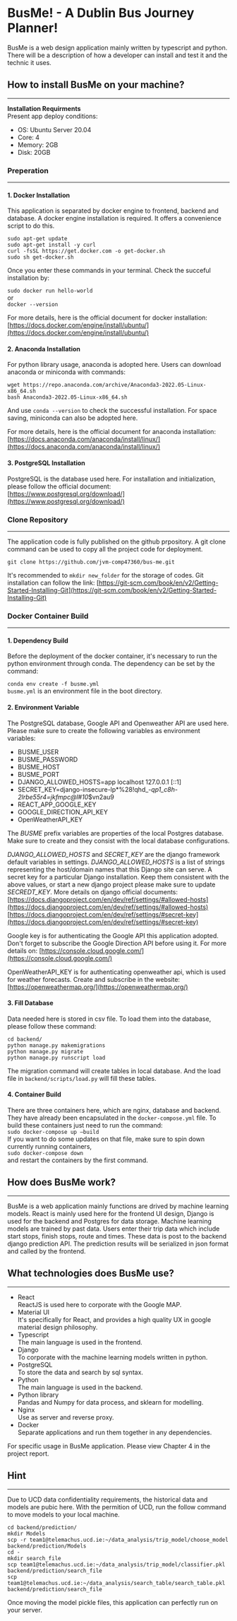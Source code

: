 # **BusMe! - A Dublin Bus Journey Planner!**  
BusMe is a web design application mainly written by typescript and python. There will be a description of how a developer can install and test it and the technic it uses.

## **How to install BusMe on your machine?**  
---  

**Installation Requirments**  
Present app deploy conditions:
- OS: Ubuntu Server 20.04
- Core: 4
- Memory: 2GB
- Disk: 20GB  

### **Preperation**
---
#### **1. Docker Installation**  
This application is separated by docker engine to frontend, backend and database. A docker engine installation is required. It offers a convenience script to do this.
  
`sudo apt-get update`  
`sudo apt-get install -y curl`  
`curl -fsSL https://get.docker.com -o get-docker.sh`  
`sudo sh get-docker.sh`  

Once you enter these commands in your terminal. Check the succeful installation by:   

`sudo docker run hello-world`  
or  
`docker --version`  

For more details, here is the official document for docker installation: [https://docs.docker.com/engine/install/ubuntu/](https://docs.docker.com/engine/install/ubuntu/)  

#### **2. Anaconda Installation**  
For python library usage, anaconda is adopted here. Users can download anaconda or miniconda with commands:  

`wget https://repo.anaconda.com/archive/Anaconda3-2022.05-Linux-x86_64.sh`  
`bash Anaconda3-2022.05-Linux-x86_64.sh`  

And use `conda --version` to check the successful installation. For space saving, miniconda can also be adopted here. 

For more details, here is the official document for anaconda installation: [https://docs.anaconda.com/anaconda/install/linux/](https://docs.anaconda.com/anaconda/install/linux/)  

#### **3. PostgreSQL Installation**  
PostgreSQL is the database used here. For installation and initialization, please follow the official document: [https://www.postgresql.org/download/](https://www.postgresql.org/download/)

### **Clone Repository**
---
The application code is fully published on the github prpository. A git clone command can be used to copy all the project code for deployment. 

`git clone https://github.com/jvm-comp47360/bus-me.git`  

It's recommended to  `mkdir new_folder` for the storage of codes. Git installation can follow the link: [https://git-scm.com/book/en/v2/Getting-Started-Installing-Git](https://git-scm.com/book/en/v2/Getting-Started-Installing-Git)  


### **Docker Container Build**  
---
#### **1. Dependency Build**
Before the deployment of the docker container, it's necessary to run the python environment through conda. The dependency can be set by the command:  

`conda env create -f busme.yml`  
`busme.yml` is an environment file in the boot directory.  

#### **2. Environment Variable**  
The PostgreSQL database, Google API and Openweather API are used here. Please make sure to create the following variables as environment variables:  
* BUSME_USER 
* BUSME_PASSWORD  
* BUSME_HOST  
* BUSME_PORT  
* DJANGO_ALLOWED_HOSTS=app localhost 127.0.0.1 [::1]
* SECRET_KEY=django-insecure-lp*%28!qhd_*-qp1_c8h-2lrbe55r4=jkfmpc@l#10*$vn2au9
* REACT_APP_GOOGLE_KEY
* GOOGLE_DIRECTION_API_KEY
* OpenWeatherAPI_KEY  

The _BUSME_ prefix variables are properties of the local Postgres database. Make sure to create and they consist with the local database configurations.  

_DJANGO_ALLOWED_HOSTS_ and _SECRET_KEY_ are the django framework default variables in settings. _DJANGO_ALLOWED_HOSTS_ is a list of strings representing the host/domain names that this Django site can serve. A secret key for a particular Django installation. Keep them consistent with the above values, or start a new django project please make sure to update _SECREDT_KEY_. More details on django official documents:  
[https://docs.djangoproject.com/en/dev/ref/settings/#allowed-hosts](https://docs.djangoproject.com/en/dev/ref/settings/#allowed-hosts)  
[https://docs.djangoproject.com/en/dev/ref/settings/#secret-key](https://docs.djangoproject.com/en/dev/ref/settings/#secret-key)

Google key is for authenticating the Google API this application adopted. Don't forget to subscribe the Google Direction API before using it. For more details on: [https://console.cloud.google.com/](https://console.cloud.google.com/)

OpenWeatherAPI_KEY is for authenticating openweather api, which is used for weather forecasts. Create and subscribe in the website: [https://openweathermap.org/](https://openweathermap.org/)  

#### **3. Fill Database**  
Data needed here is stored in csv file. To load them into the database, please follow these command:   

`cd backend/`  
`python manage.py makemigrations`  
`python manage.py migrate`  
`python manage.py runscript load`  

The migration command will create tables in local database. And the load file in `backend/scripts/load.py` will fill these tables.

#### **4. Container Build**  
There are three containers here, which are nginx, database and backend. They have already been encapsulated in the `docker-compose.yml` file. To build these containers just need to run the command:  
`sudo docker-compose up –build `  
If you want to do some updates on that file, make sure to spin down currently running containers,   
`sudo docker-compose down`  
and restart the containers by the first command.  
## **How does BusMe work?**  
---
BusMe is a web application mainly functions are drived by machine learning models. React is mainly used here for the frontend UI design, Django is used for the backend and Postgres for data storage. Machine learning models are trained by past data. Users enter their trip data which include start stops, finish stops, route and times. These data is post to the backend django prediction API. The prediction results will be serialized in json format and called by the frontend. 
## **What technologies does BusMe use?**  
---
- React  
ReactJS is used here to corporate with the Google MAP. 
- Material UI  
It's specifically for React, and provides a high quality UX in google material design philosophy.  
- Typescript  
The main language is used in the frontend.
- Django  
To corporate with the machine learning models written in python. 
- PostgreSQL  
To store the data and search by sql syntax.
- Python  
The main language is used in the backend.
- Python library  
Pandas and Numpy for data process, and sklearn for modelling. 
- Nginx  
Use as server and reverse proxy.
- Docker  
Separate applications and run them together in any dependencies.

For specific usage in BusMe application. Please view Chapter 4 in the project report.  

## **Hint**
---
Due to UCD data confidentiality requirements, the historical data and models are pubic here. With the permition of UCD, run the follow command to move models to your local machine.  

`cd backend/prediction/`  
`mkdir Models`  
`scp -r team1@telemachus.ucd.ie:~/data_analysis/trip_model/choose_model backend/prediction/Models`  
`cd -`  
`mkdir search_file`  
`scp team1@telemachus.ucd.ie:~/data_analysis/trip_model/classifier.pkl backend/prediction/search_file`  
`scp team1@telemachus.ucd.ie:~/data_analysis/search_table/search_table.pkl backend/prediction/search_file`  

Once moving the model pickle files, this application can perfectly run on your server. 